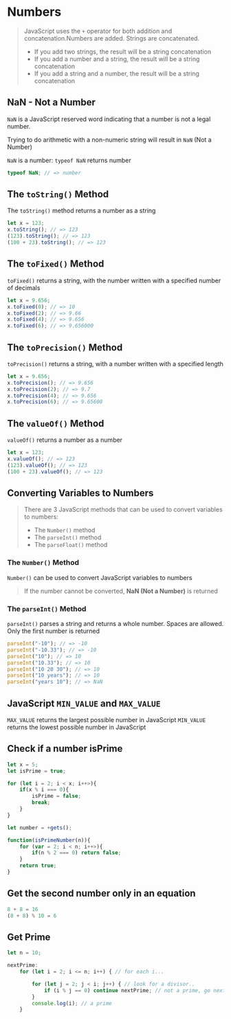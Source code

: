 # Numbers
> JavaScript uses the `+` operator for both addition and concatenation.Numbers are added. Strings are concatenated.
>- If you add two strings, the result will be a string concatenation
>- If you add a number and a string, the result will be a string concatenation
>- If you add a string and a number, the result will be a string concatenation
## NaN - Not a Number
`NaN` is a JavaScript reserved word indicating that a number is not a legal number.

Trying to do arithmetic with a non-numeric string will result in `NaN` (Not a Number)

`NaN` is a number: `typeof NaN` returns number
```js
typeof NaN; // => number
```
## The `toString()` Method
The `toString()` method returns a number as a string
```js
let x = 123;
x.toString(); // => 123
(123).toString(); // => 123
(100 + 23).toString(); // => 123
```
## The `toFixed()` Method
`toFixed()` returns a string, with the number written with a specified number of decimals
```js
let x = 9.656;
x.toFixed(0); // => 10
x.toFixed(2); // => 9.66
x.toFixed(4); // => 9.656
x.toFixed(6); // => 9.656000
```
## The `toPrecision()` Method
`toPrecision()` returns a string, with a number written with a specified length
```js
let x = 9.656;
x.toPrecision(); // => 9.656
x.toPrecision(2); // => 9.7
x.toPrecision(4); // => 9.656
x.toPrecision(6); // => 9.65600
```
## The `valueOf()` Method
`valueOf()` returns a number as a number
```js
let x = 123;
x.valueOf(); // => 123
(123).valueOf(); // => 123
(100 + 23).valueOf(); // => 123
```

##  Converting Variables to Numbers
> There are 3 JavaScript methods that can be used to convert variables to numbers:
>- The `Number()` method
>- The `parseInt()` method
>- The `parseFloat()` method
 ### The `Number()` Method
`Number()` can be used to convert JavaScript variables to numbers
> If the number cannot be converted, **NaN (Not a Number)** is returned
### The `parseInt()` Method
`parseInt()` parses a string and returns a whole number. Spaces are allowed. Only the first number is returned
```js
parseInt("-10"); // => -10
parseInt("-10.33"); // => -10
parseInt("10"); // => 10
parseInt("10.33"); // => 10
parseInt("10 20 30"); // => 10
parseInt("10 years"); // => 10
parseInt("years 10"); // => NaN
```
## JavaScript `MIN_VALUE` and `MAX_VALUE`
`MAX_VALUE` returns the largest possible number in JavaScript
`MIN_VALUE` returns the lowest possible number in JavaScript

## Check if a number isPrime 

```js
let x = 5;
let isPrime = true;

for (let i = 2; i < x; i++>){
    if(x % i === 0){
        isPrime = false;
        break;
    }
}

let number = +gets();

function(isPrimeNumber(n)){
    for (var = 2; i < n; i++>){
        if(n % 2 === 0) return false;
    }
    return true;
}
```

## Get the second number only in an equation
```js
8 + 8 = 16
(8 + 8) % 10 = 6
```

## Get Prime
```js
let n = 10;

nextPrime:
    for (let i = 2; i <= n; i++) { // for each i...

        for (let j = 2; j < i; j++) { // look for a divisor..
            if (i % j == 0) continue nextPrime; // not a prime, go next i
        }
        console.log(i); // a prime
    }
```



